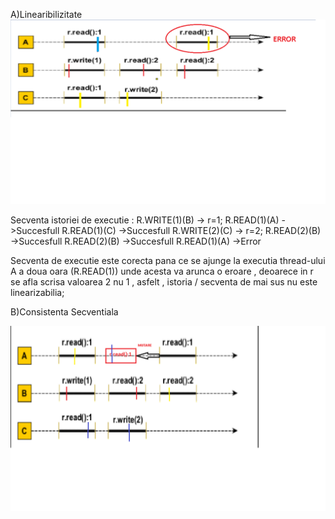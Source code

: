A)Linearibilizitate
![alt text](https://github.com/mariabrinzila/TPM/blob/main/Tema1/Exercitiul%201/Linearizable.png?raw=true)

Secventa istoriei de executie : 
R.WRITE(1)(B) -> r=1;
R.READ(1)(A)  ->Succesfull
R.READ(1)(C)  ->Succesfull
R.WRITE(2)(C) -> r=2;
R.READ(2)(B)  ->Succesfull
R.READ(2)(B)  ->Succesfull
R.READ(1)(A)  ->Error

Secventa de executie este corecta pana ce se ajunge la executia thread-ului A a doua oara (R.READ(1)) unde acesta va arunca o eroare , deoarece in r se afla scrisa valoarea 2 nu 1 , asfelt , istoria / secventa de mai sus nu este linearizabilia;

B)Consistenta Secventiala 

![alt text](https://github.com/mariabrinzila/TPM/blob/main/Tema1/Exercitiul%201/Consistenta%20Secventiala.png?raw=true)
